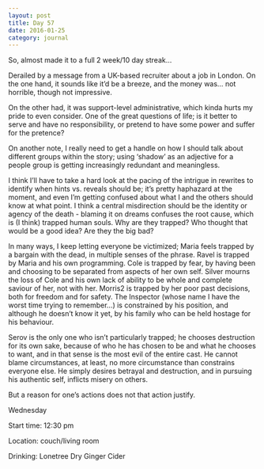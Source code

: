 ```yaml
---
layout: post
title: Day 57
date: 2016-01-25
category: journal
---
```


So, almost made it to a full 2 week/10 day streak… 

Derailed by a message from a UK-based recruiter about a job in London. On the one hand, it sounds like it’d be a breeze, and the money was… not horrible, though not impressive. 

On the other had, it was support-level administrative, which kinda hurts my pride to even consider. One of the great questions of life; is it better to serve and have no responsibility, or pretend to have some power and suffer for the pretence? 

On another note, I really need to get a handle on how I should talk about different groups within the story; using ‘shadow’ as an adjective for a people group is getting increasingly redundant and meaningless. 

I think I’ll have to take a hard look at the pacing of the intrigue in rewrites to identify when hints vs. reveals should be; it’s pretty haphazard at the moment, and even I’m getting confused about what I and the others should know at what point. I think a central misdirection should be the identity or agency of the death - blaming it on dreams confuses the root cause, which is (I think) trapped human souls. Why are they trapped? Who thought that would be a good idea? Are they the big bad? 

In many ways, I keep letting everyone be victimized; Maria feels trapped by a bargain with the dead, in multiple senses of the phrase. Ravel is trapped by Maria and his own programming. Cole is trapped by fear, by having been and choosing to be separated from aspects of her own self. Silver mourns the loss of Cole and his own lack of ability to be whole and complete saviour of her, not with her. Morris2 is trapped by her poor past decisions, both for freedom and for safety. The Inspector (whose name I have the worst time trying to remember…) is constrained by his position, and although he doesn’t know it yet, by his family who can be held hostage for his behaviour. 

Serov is the only one who isn’t particularly trapped; he chooses destruction for its own sake, because of who he has chosen to be and what he chooses to want, and in that sense is the most evil of the entire cast. He cannot blame circumstances, at least, no more circumstance than constrains everyone else. He simply desires betrayal and destruction, and in pursuing his authentic self, inflicts misery on others. 

But a reason for one’s actions does not that action justify.


Wednesday

Start time: 12:30 pm

Location: couch/living room

Drinking: Lonetree Dry Ginger Cider
